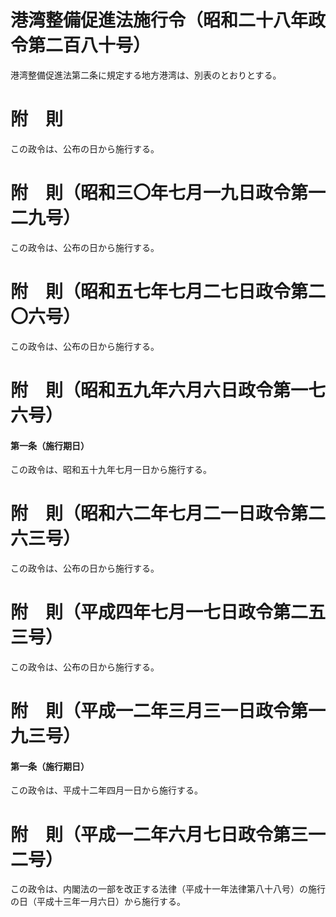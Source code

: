 # 港湾整備促進法施行令（昭和二十八年政令第二百八十号）
港湾整備促進法第二条に規定する地方港湾は、別表のとおりとする。
# 附　則
この政令は、公布の日から施行する。
# 附　則（昭和三〇年七月一九日政令第一二九号）
この政令は、公布の日から施行する。
# 附　則（昭和五七年七月二七日政令第二〇六号）
この政令は、公布の日から施行する。
# 附　則（昭和五九年六月六日政令第一七六号）
#### 第一条（施行期日）
この政令は、昭和五十九年七月一日から施行する。
# 附　則（昭和六二年七月二一日政令第二六三号）
この政令は、公布の日から施行する。
# 附　則（平成四年七月一七日政令第二五三号）
この政令は、公布の日から施行する。
# 附　則（平成一二年三月三一日政令第一九三号）
#### 第一条（施行期日）
この政令は、平成十二年四月一日から施行する。
# 附　則（平成一二年六月七日政令第三一二号）
この政令は、内閣法の一部を改正する法律（平成十一年法律第八十八号）の施行の日（平成十三年一月六日）から施行する。
